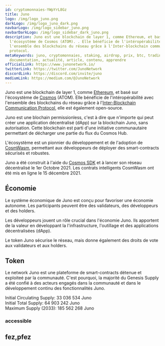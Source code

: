 ```yaml
---
id: cryptomonnaies-YWpYrL8Gz
title: Juno
logo: /img/logo_juno.png
darkLogo: /img/logo_juno_dark.png
navbarLogo: /img/logo_sidebar_juno.png
navbarDarkLogo: /img/logo_sidebar_dark_juno.png
description: Juno est une blockchain de layer 1, comme Ethereum, et basé sur
  l'écosystème de Cosmos (ATOM). . Elle bénéficie de l'intéropérabilité avec
  l'ensemble des blockchains du réseau grâce à l'Inter-blockchain communication
  protocol.
metaKeywords: juno, cryptomonnaies, staking, airdrop, prix, btc, trading,
  documentation, actualité, article, contenu, apprendre
officialLink: https://www.junonetwork.io/
twitterLink: https://twitter.com/JunoNetwork
discordLink: https://discord.com/invite/juno
mediumLink: https://medium.com/@JunoNetwork
---
```

Juno est une blockchain de layer 1, comme [Ethereum](https://ethereum.org/fr/), et basé sur l'écosystème de [Cosmos](/cryptomonnaies/cosmos) (ATOM). Elle bénéficie de l'intéropérabilité avec l'ensemble des blockchains du réseau grâce à l'[Inter-Blockchain Communication Protocol](https://ibcprotocol.org/), elle est également open-source.

Juno est une blochain permissionless, c'est à dire que n'importe qui peut créer une application décentralisé (dApp) sur la blockchain Juno, sans autorisation. Cette blockchain est parti d'une initiative communautaire permettant de décharger une partie du flux du Cosmos Hub.

L'écosystème est un pionnier du développement et de l'adoption de [CosmWasm](https://cosmwasm.com/), permettant aux développeurs de déployer des smart-contracts sécurisés et robustes.

Juno a été construit à l'aide du [Cosmos SDK](https://v1.cosmos.network/sdk) et à lancer son réseau décentralisé le 1er Octobre 2021. Les contrats intelligents CosmWasm ont été mis en ligne le 15 décembre 2021.

## Économie

Le système économique de Juno est conçu pour favoriser une économie autonome. Les participants peuvent être des validateurs, des développeurs et des holders.

Les développeurs jouent un rôle crucial dans l'économie Juno. Ils apportent de la valeur en développant la l'infrastructure, l'outillage et des applications décentralisées (dApp).

Le token Juno sécurise le réseau, mais donne également des droits de vote aux validateurs et aux holders.

## Token

Le network Juno est une plateforme de smart-contracts détenue et exploiteé par la communauté. C'est pourquoi, la majorité du Genesis Supply a été confié à des acteurs engagés dans la communauté et dans le développement continu des fonctionnalités Juno.

Initial Circulating Supply: 33 036 534 Juno  
Initial Total Supply: 64 903 242 Juno  
Maximum Supply (2033): 185 562 268 Juno

### accessible

## fez,pfez